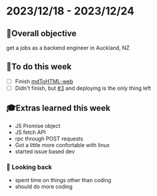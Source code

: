 # 2023/12/18 - 2023/12/24

## 🎯Overall objective
get a jobs as a backend engineer in Auckland, NZ

## 📝To do this week
- [ ] Finish [mdToHTML-web](https://github.com/purin213/mdToHTML-web)
- [ ] Didn't finish, but [#3](https://github.com/purin213/mdToHTML-web/issues/3) and deploying is the only thing left

## 🎓Extras learned this week
- JS Promise object
- JS fetch API
- rpc through POST requests
- Got a little more confortable with linux
- started issue based dev

### 🧭 Looking back
- spent time on things other than coding
- should do more coding
